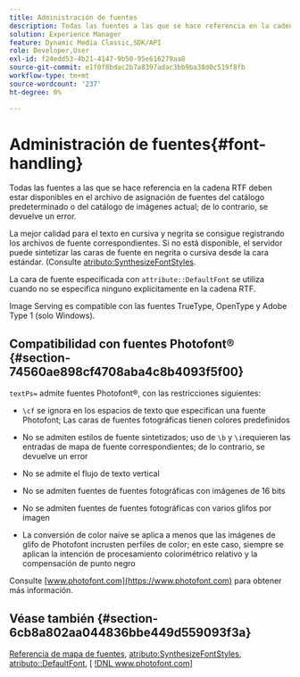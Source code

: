 ```yaml
---
title: Administración de fuentes
description: Todas las fuentes a las que se hace referencia en la cadena RTF deben estar disponibles en el archivo de asignación de fuentes del catálogo predeterminado o del catálogo de imágenes actual; de lo contrario, se devuelve un error.
solution: Experience Manager
feature: Dynamic Media Classic,SDK/API
role: Developer,User
exl-id: f24edd53-4b21-4147-9b50-95e616279aa8
source-git-commit: e1f0f8bdac2b7a8397adac3bb9ba38d0c519f8fb
workflow-type: tm+mt
source-wordcount: '237'
ht-degree: 0%

---
```


# Administración de fuentes{#font-handling}

Todas las fuentes a las que se hace referencia en la cadena RTF deben estar disponibles en el archivo de asignación de fuentes del catálogo predeterminado o del catálogo de imágenes actual; de lo contrario, se devuelve un error.

La mejor calidad para el texto en cursiva y negrita se consigue registrando los archivos de fuente correspondientes. Si no está disponible, el servidor puede sintetizar las caras de fuente en negrita o cursiva desde la cara estándar. (Consulte [atributo:SynthesizeFontStyles](/help/aem-is-ir-api/is-api/image-catalog/image-serving-api-ref/c-image-catalog-reference/c-attributes-reference/r-synthesizefontstyles.md).

La cara de fuente especificada con `attribute::DefaultFont` se utiliza cuando no se especifica ninguno explícitamente en la cadena RTF.

Image Serving es compatible con las fuentes TrueType, OpenType y Adobe Type 1 (solo Windows).

## Compatibilidad con fuentes Photofont® {#section-74560ae898cf4708aba4c8b4093f5f00}

`textPs=` admite fuentes Photofont®, con las restricciones siguientes:

* `\cf` se ignora en los espacios de texto que especifican una fuente Photofont; Las caras de fuentes fotográficas tienen colores predefinidos
* No se admiten estilos de fuente sintetizados; uso de `\b` y `\i`requieren las entradas de mapa de fuente correspondientes; de lo contrario, se devuelve un error

* No se admite el flujo de texto vertical
* No se admiten fuentes de fuentes fotográficas con imágenes de 16 bits
* No se admiten fuentes de fuentes fotográficas con varios glifos por imagen
* La conversión de color naive se aplica a menos que las imágenes de glifo de Photofont incrusten perfiles de color; en este caso, siempre se aplican la intención de procesamiento colorimétrico relativo y la compensación de punto negro

Consulte [www.photofont.com](https://www.photofont.com) para obtener más información.

## Véase también {#section-6cb8a802aa044836bbe449d559093f3a}

[Referencia de mapa de fuentes](../../../../../is-api/image-catalog/image-serving-api-ref/c-image-catalog-reference/c-font-map-reference/c-font-map-reference.md#concept-f81f319d03c646c5a8ef87b3277dd37d), [atributo:SynthesizeFontStyles](../../../../../is-api/image-catalog/image-serving-api-ref/c-image-catalog-reference/c-attributes-reference/r-synthesizefontstyles.md#reference-1b12ba881b9146c793bcb07407cacb15), [atributo::DefaultFont](../../../../../is-api/image-catalog/image-serving-api-ref/c-image-catalog-reference/c-attributes-reference/r-defaultfont.md#reference-48b763ac254545e89a25c76ff7581107), [ [!DNL www.photofont.com] ](https://www.photofont.com)
